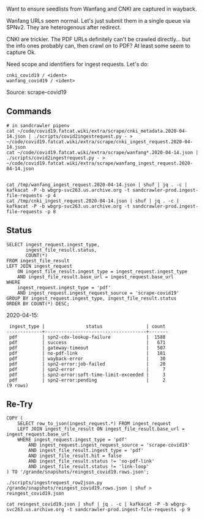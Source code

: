 
Want to ensure seedlists from Wanfang and CNKI are captured in wayback.

Wanfang URLs seem normal. Let's just submit them in a single queue via SPNv2.
They are heterogenous after redirect.

CNKI are trickier. The PDF URLs definitely can't be crawled directly... but the
info ones probably can, then crawl on to PDF? At least some seem to capture Ok.

Need scope and identifiers for ingest requests. Let's do:

    cnki_covid19 / <ident>
    wanfang_covid19 / <ident>

Source: scrape-covid19

## Commands

    # in sandcrawler pipenv
    cat ~/code/covid19.fatcat.wiki/extra/scrape/cnki_metadata.2020-04-14.json | ./scripts/covid2ingestrequest.py - > ~/code/covid19.fatcat.wiki/extra/scrape/cnki_ingest_request.2020-04-14.json
    cat ~/code/covid19.fatcat.wiki/extra/scrape/wanfang*.2020-04-14.json | ./scripts/covid2ingestrequest.py - > ~/code/covid19.fatcat.wiki/extra/scrape/wanfang_ingest_request.2020-04-14.json


    cat /tmp/wanfang_ingest_request.2020-04-14.json | shuf | jq . -c | kafkacat -P -b wbgrp-svc263.us.archive.org -t sandcrawler-prod.ingest-file-requests -p 4
    cat /tmp/cnki_ingest_request.2020-04-14.json | shuf | jq . -c | kafkacat -P -b wbgrp-svc263.us.archive.org -t sandcrawler-prod.ingest-file-requests -p 8

## Status

    SELECT ingest_request.ingest_type,
           ingest_file_result.status,
           COUNT(*)
    FROM ingest_file_result
    LEFT JOIN ingest_request
        ON ingest_file_result.ingest_type = ingest_request.ingest_type
        AND ingest_file_result.base_url = ingest_request.base_url
    WHERE
        ingest_request.ingest_type = 'pdf'
        AND ingest_request.ingest_request_source = 'scrape-covid19'
    GROUP BY ingest_request.ingest_type, ingest_file_result.status
    ORDER BY COUNT(*) DESC;

2020-04-15:

     ingest_type |               status                | count
    -------------+-------------------------------------+-------
     pdf         | spn2-cdx-lookup-failure             |  1588
     pdf         | success                             |   671
     pdf         | gateway-timeout                     |   507
     pdf         | no-pdf-link                         |   181
     pdf         | wayback-error                       |    30
     pdf         | spn2-error:job-failed               |    20
     pdf         | spn2-error                          |     7
     pdf         | spn2-error:soft-time-limit-exceeded |     3
     pdf         | spn2-error:pending                  |     2
    (9 rows)

## Re-Try

    COPY (
        SELECT row_to_json(ingest_request.*) FROM ingest_request
        LEFT JOIN ingest_file_result ON ingest_file_result.base_url = ingest_request.base_url
        WHERE ingest_request.ingest_type = 'pdf'
            AND ingest_request.ingest_request_source = 'scrape-covid19'
            AND ingest_file_result.ingest_type = 'pdf'
            AND ingest_file_result.hit = false
            AND ingest_file_result.status != 'no-pdf-link'
            AND ingest_file_result.status != 'link-loop'
    ) TO '/grande/snapshots/reingest_covid19.rows.json';

    ./scripts/ingestrequest_row2json.py /grande/snapshots/reingest_covid19.rows.json | shuf > reingest_covid19.json

    cat reingest_covid19.json | shuf | jq . -c | kafkacat -P -b wbgrp-svc263.us.archive.org -t sandcrawler-prod.ingest-file-requests -p 9

